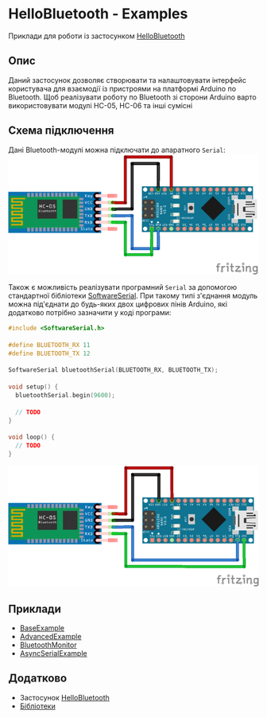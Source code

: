 # HelloBluetooth - Examples
Приклади для роботи із застосунком [HelloBluetooth]()

## Опис
Даний застосунок дозволяє створювати та налаштовувати інтерфейс користувача для взаємодії із пристроями на платформі Arduino по Bluetooth. 
Щоб реалізувати роботу по Bluetooth зі сторони Arduino варто використовувати модулі HC-05, HC-06 та інші сумісні

## Схема підключення
Дані Bluetooth-модулі можна підключати до апаратного ```Serial```:  
![SERIAL_TYPE](/Images/serial_type.png)    

Також є можливість реалізувати програмний ```Serial``` за допомогою стандартної бібліотеки [SoftwareSerial](https://docs.arduino.cc/learn/built-in-libraries/software-serial). 
При такому типі з'єднання модуль можна під'єднати до будь-яких двох цифрових пінів Arduino, які додатково потрібно зазначити у коді програми:  
```c++
#include <SoftwareSerial.h>

#define BLUETOOTH_RX 11
#define BLUETOOTH_TX 12

SoftwareSerial bluetoothSerial(BLUETOOTH_RX, BLUETOOTH_TX);

void setup() {
  bluetoothSerial.begin(9600);
  
  // TODO
}

void loop() {
  // TODO
}
```  

![SOFTSERIAL_TYPE](/Images/softserial_type.png)  

## Приклади
* [BaseExample](/Examples/BaseExample)
* [AdvancedExample](/Examples/AdvancedExample)
* [BluetoothMonitor](/Examples/BluetoothMonitor)
* [AsyncSerialExample](/Examples/AsyncSerialExample)

## Додатково
* Застосунок [HelloBluetooth]()
* [Бібліотеки](/Libraries)